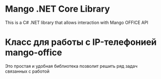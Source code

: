# Mango .NET Core Library

This is a C# .NET library that allows interaction with Mango OFFICE API

# Класс для работы с IP-телефонией mango-office

Это простая и удобная библиотека позволит решить ряд задач связанных с работой
